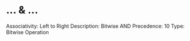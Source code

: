 # ... & ...

Associativity: Left to Right
Description: Bitwise AND
Precedence: 10
Type: Bitwise Operation